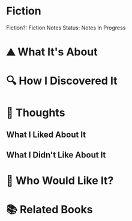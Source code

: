 # Fiction

Fiction?: Fiction
Notes Status: Notes In Progress

# ⛰ What It's About

# 🔍 How I Discovered It

# 🧠 Thoughts

## What I Liked About It

## What I Didn't Like About It

# 🥰 Who Would Like It?

# 📚 Related Books
